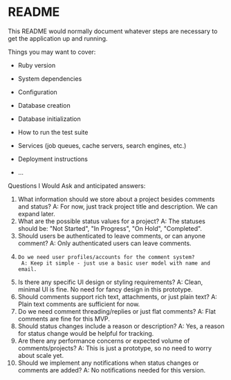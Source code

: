 # README

This README would normally document whatever steps are necessary to get the
application up and running.

Things you may want to cover:

* Ruby version

* System dependencies

* Configuration

* Database creation

* Database initialization

* How to run the test suite

* Services (job queues, cache servers, search engines, etc.)

* Deployment instructions

* ...

Questions I Would Ask and anticipated answers:

1. What information should we store about a project besides comments and status?
        A: For now, just track project title and description. We can expand later.
2. What are the possible status values for a project?
        A: The statuses should be: "Not Started", "In Progress", "On Hold", "Completed".
3. Should users be authenticated to leave comments, or can anyone comment?
        A: Only authenticated users can leave comments.
4.     Do we need user profiles/accounts for the comment system?
        A: Keep it simple - just use a basic user model with name and email.
5. Is there any specific UI design or styling requirements?
        A: Clean, minimal UI is fine. No need for fancy design in this prototype.
6. Should comments support rich text, attachments, or just plain text?
        A: Plain text comments are sufficient for now.
7. Do we need comment threading/replies or just flat comments?
        A: Flat comments are fine for this MVP.
8. Should status changes include a reason or description?
        A: Yes, a reason for status change would be helpful for tracking.
9. Are there any performance concerns or expected volume of comments/projects?
        A: This is just a prototype, so no need to worry about scale yet.
10. Should we implement any notifications when status changes or comments are added?
        A: No notifications needed for this version.
